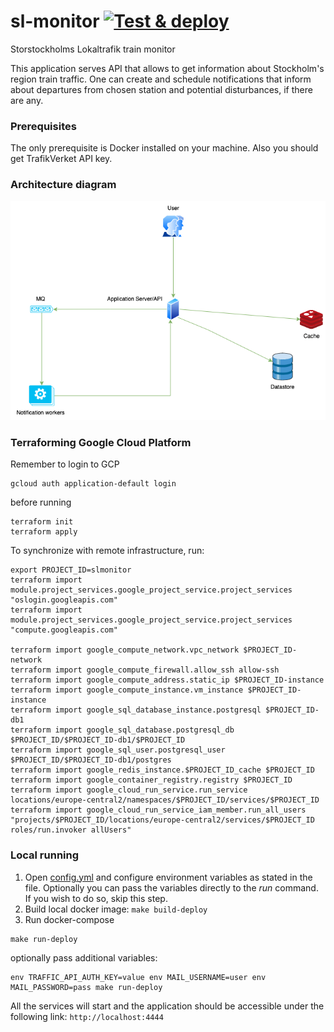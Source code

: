 # sl-monitor [![Test & deploy](https://github.com/adikm/sl-monitor/actions/workflows/github-ci.yml/badge.svg)](https://github.com/adikm/sl-monitor/actions/workflows/github-ci.yml)

Storstockholms Lokaltrafik train monitor

This application serves API that allows to get information about Stockholm's region train traffic.
One can create and schedule notifications that inform about departures from chosen station and potential disturbances,
if there are any.

### Prerequisites

The only prerequisite is Docker installed on your machine. Also you should get TrafikVerket API key.

### Architecture diagram

![Diagram](architecture.png)

### Terraforming Google Cloud Platform

Remember to login to GCP

```shell
gcloud auth application-default login
```

before running

```shell
terraform init
terraform apply
```

To synchronize with remote infrastructure, run:

```shell
export PROJECT_ID=slmonitor
terraform import module.project_services.google_project_service.project_services "oslogin.googleapis.com"
terraform import module.project_services.google_project_service.project_services "compute.googleapis.com"

terraform import google_compute_network.vpc_network $PROJECT_ID-network
terraform import google_compute_firewall.allow_ssh allow-ssh    
terraform import google_compute_address.static_ip $PROJECT_ID-instance
terraform import google_compute_instance.vm_instance $PROJECT_ID-instance
terraform import google_sql_database_instance.postgresql $PROJECT_ID-db1
terraform import google_sql_database.postgresql_db $PROJECT_ID/$PROJECT_ID-db1/$PROJECT_ID
terraform import google_sql_user.postgresql_user $PROJECT_ID/$PROJECT_ID-db1/postgres
terraform import google_redis_instance.$PROJECT_ID_cache $PROJECT_ID
terraform import google_container_registry.registry $PROJECT_ID
terraform import google_cloud_run_service.run_service locations/europe-central2/namespaces/$PROJECT_ID/services/$PROJECT_ID
terraform import google_cloud_run_service_iam_member.run_all_users "projects/$PROJECT_ID/locations/europe-central2/services/$PROJECT_ID roles/run.invoker allUsers"

```

### Local running

1. Open [config.yml](config.yml) and configure environment variables as stated in the file.
   Optionally you can pass the variables directly to the _run_ command. If you wish to do so, skip this step.
2. Build local docker image: ```make build-deploy```
3. Run docker-compose

```shell
make run-deploy
```

optionally pass additional variables:

```shell 
env TRAFFIC_API_AUTH_KEY=value env MAIL_USERNAME=user env MAIL_PASSWORD=pass make run-deploy
```

All the services will start and the application should be accessible under the following
link: ```http://localhost:4444```